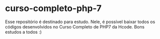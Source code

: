# curso-completo-php-7

Esse repositório é destinado para estudo. Nele, é possível baixar todos os códigos desenvolvidos no Curso Completo de PHP7 da Hcode.
Bons estudos a todos :)